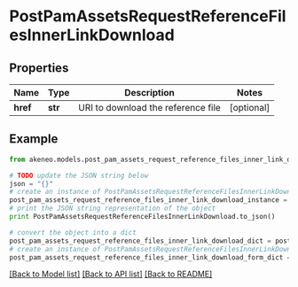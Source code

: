 # PostPamAssetsRequestReferenceFilesInnerLinkDownload


## Properties
Name | Type | Description | Notes
------------ | ------------- | ------------- | -------------
**href** | **str** | URI to download the reference file | [optional] 

## Example

```python
from akeneo.models.post_pam_assets_request_reference_files_inner_link_download import PostPamAssetsRequestReferenceFilesInnerLinkDownload

# TODO update the JSON string below
json = "{}"
# create an instance of PostPamAssetsRequestReferenceFilesInnerLinkDownload from a JSON string
post_pam_assets_request_reference_files_inner_link_download_instance = PostPamAssetsRequestReferenceFilesInnerLinkDownload.from_json(json)
# print the JSON string representation of the object
print PostPamAssetsRequestReferenceFilesInnerLinkDownload.to_json()

# convert the object into a dict
post_pam_assets_request_reference_files_inner_link_download_dict = post_pam_assets_request_reference_files_inner_link_download_instance.to_dict()
# create an instance of PostPamAssetsRequestReferenceFilesInnerLinkDownload from a dict
post_pam_assets_request_reference_files_inner_link_download_form_dict = post_pam_assets_request_reference_files_inner_link_download.from_dict(post_pam_assets_request_reference_files_inner_link_download_dict)
```
[[Back to Model list]](../README.md#documentation-for-models) [[Back to API list]](../README.md#documentation-for-api-endpoints) [[Back to README]](../README.md)


